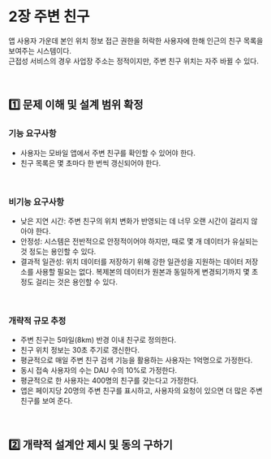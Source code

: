 # 2장 주변 친구
앱 사용자 가운데 본인 위치 정보 접근 권한을 허락한 사용자에 한해 인근의 친구 목록을 보여주는 시스템이다.<br/>
근접성 서비스의 경우 사업장 주소는 정적이지만, 주변 친구 위치는 자주 바뀔 수 있다.

<br/>

## 1️⃣ 문제 이해 및 설계 범위 확정
### 기능 요구사항
- 사용자는 모바일 앱에서 주변 친구를 확인할 수 있어야 한다.
- 친구 목록은 몇 초마다 한 번씩 갱신되어야 한다.

<br/>

### 비기능 요구사항
- 낮은 지연 시간: 주변 친구의 위치 변화가 반영되는 데 너무 오랜 시간이 걸리지 않아야 한다.
- 안정성: 시스템은 전반적으로 안정적이어야 하지만, 때로 몇 개 데이터가 유실되는 것 정도는 용인할 수 있다.
- 결과적 일관성: 위치 데이터를 저장하기 위해 강한 일관성을 지원하는 데이터 저장소를 사용할 필요는 없다. 복제본의 데이터가 원본과 동일하게 변경되기까지 몇 초 정도 걸리는 것은 용인할 수 있다.

<br/>

### 개략적 규모 추정
- 주변 친구는 5마일(8km) 반경 이내 친구로 정의한다.
- 친구 위치 정보는 30초 주기로 갱신한다.
- 평균적으로 매일 주변 친구 검색 기능을 활용하는 사용자는 1억명으로 가정한다.
- 동시 접속 사용자의 수는 DAU 수의 10%로 가정한다.
- 평균적으로 한 사용자는 400명의 친구를 갖는다고 가정한다.
- 앱은 페이지당 20명의 주변 친구를 표시하고, 사용자의 요청이 있으면 더 많은 주변 친구를 보여 준다.

<br/>

## 2️⃣ 개략적 설계안 제시 및 동의 구하기
